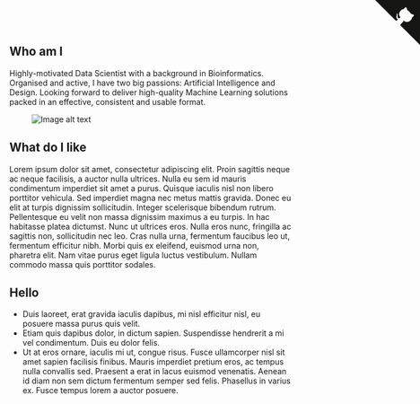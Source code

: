 
## Who am I  

Highly-motivated Data Scientist with a background in Bioinformatics. Organised and active, I have two big passions: Artificial Intelligence and Design.
Looking forward to deliver high-quality Machine Learning solutions packed in an effective, consistent and usable format. 

<figure class="propic" ><img  src="http://placekitten.com/420/420" alt="Image alt text" style="border-radius=50%"></figure>

## What do I like

Lorem ipsum dolor sit amet, consectetur adipiscing elit. Proin sagittis neque ac neque facilisis, a auctor nulla ultrices. Nulla eu sem id mauris condimentum imperdiet sit amet a purus. Quisque iaculis nisl non libero porttitor vehicula. Sed imperdiet magna nec metus mattis gravida. Donec eu elit at turpis dignissim sollicitudin. Integer scelerisque bibendum rutrum. Pellentesque eu velit non massa dignissim maximus a eu turpis. In hac habitasse platea dictumst. Nunc ut ultrices eros. Nulla eros nunc, fringilla ac sagittis non, sollicitudin nec leo. Cras nulla urna, fermentum faucibus leo ut, fermentum efficitur nibh. Morbi quis ex eleifend, euismod urna non, pharetra elit. Nam vitae purus eget ligula luctus vestibulum. Nullam commodo massa quis porttitor sodales.

## Hello 

- Duis laoreet, erat gravida iaculis dapibus, mi nisl efficitur nisl, eu posuere massa purus quis velit. 
- Etiam quis dapibus dolor, in dictum sapien. Suspendisse hendrerit a mi vel condimentum. Duis eu dolor felis. 
- Ut at eros ornare, iaculis mi ut, congue risus. Fusce ullamcorper nisl sit amet sapien facilisis finibus. Mauris imperdiet pretium eros, ac tempus nulla convallis sed. Praesent a erat in lacus euismod venenatis. Aenean id diam non sem dictum fermentum semper sed felis. Phasellus in varius ex. Fusce tempus lorem a auctor posuere.



<a href="https://github.com/paoloearth" class="github-corner"><svg width="80" height="80" viewBox="0 0 250 250" style="fill:#151513; color:#fff; position: absolute; top: 0; border: 0; right: 0;"><path d="M0,0 L115,115 L130,115 L142,142 L250,250 L250,0 Z"></path><path d="M128.3,109.0 C113.8,99.7 119.0,89.6 119.0,89.6 C122.0,82.7 120.5,78.6 120.5,78.6 C119.2,72.0 123.4,76.3 123.4,76.3 C127.3,80.9 125.5,87.3 125.5,87.3 C122.9,97.6 130.6,101.9 134.4,103.2" fill="currentColor" style="transform-origin: 130px 106px;" class="octo-arm"></path><path d="M115.0,115.0 C114.9,115.1 118.7,116.5 119.8,115.4 L133.7,101.6 C136.9,99.2 139.9,98.4 142.2,98.6 C133.8,88.0 127.5,74.4 143.8,58.0 C148.5,53.4 154.0,51.2 159.7,51.0 C160.3,49.4 163.2,43.6 171.4,40.1 C171.4,40.1 176.1,42.5 178.8,56.2 C183.1,58.6 187.2,61.8 190.9,65.4 C194.5,69.0 197.7,73.2 200.1,77.6 C213.8,80.2 216.3,84.9 216.3,84.9 C212.7,93.1 206.9,96.0 205.4,96.6 C205.1,102.4 203.0,107.8 198.3,112.5 C181.9,128.9 168.3,122.5 157.7,114.1 C157.9,116.9 156.7,120.9 152.7,124.9 L141.0,136.5 C139.8,137.7 141.6,141.9 141.8,141.8 Z" fill="currentColor" class="octo-body"></path></svg></a><style>.github-corner:hover .octo-arm{animation:octocat-wave 560ms ease-in-out}@keyframes octocat-wave{0%,100%{transform:rotate(0)}20%,60%{transform:rotate(-25deg)}40%,80%{transform:rotate(10deg)}}@media (max-width:500px){.github-corner:hover .octo-arm{animation:none}.github-corner .octo-arm{animation:octocat-wave 560ms ease-in-out}}</style><script async defer src="https://buttons.github.io/buttons.js"></script>